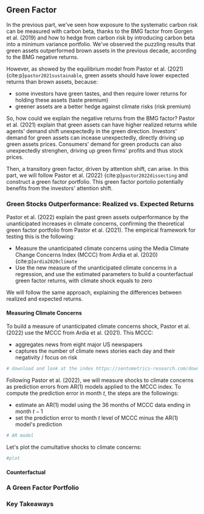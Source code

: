 ## Green Factor

In the previous part, we've seen how exposure to the systematic carbon risk can be measured with carbon beta, thanks to the BMG factor from Gorgen et al. (2019) and how to hedge from carbon risk by introducing carbon beta into a minimum variance portfolio. We've observed the puzzling results that green assets outperformed brown assets in the previous decade, according to the BMG negative returns.

However, as showed by the equilibrium model from Pastor et al. (2021) {cite:p}`pastor2021sustainable`, green assets should have lower expected returns than brown assets, because:
- some investors have green tastes, and then require lower returns for holding these assets (taste premium)
- greener assets are a better hedge against climate risks (risk premium)

So, how could we explain the negative returns from the BMG factor? Pastor et al. (2021) explain that green assets can have higher realized returns while agents' demand shift unexpectedly in the green direction. Investors' demand for green assets can incease unexpectedly, directly driving up green assets prices. Consumers' demand for green products can also unexpectedly strenghen, driving up green firms' profits and thus stock prices.

Then, a transitory green factor, driven by attention shift, can arise. In this part, we will follow Pastor et al. (2022) {cite:p}`pastor2022dissecting` and construct a green factor portfolio. This green factor portolio potentially benefits from the investors' attention shift.

### Green Stocks Outperformance: Realized vs. Expected Returns

Pastor et al. (2022) explain the past green assets outperformance by the unanticipated increases in climate concerns, confirming the theoretical green factor portfolio from Pastor et al. (2021). 
The empirical framework for testing this is the following:
- Measure the unanticipated climate concerns using the Media Climate Change Concerns Index (MCCC) from Ardia et al. (2020) {cite:p}`ardia2020climate`
- Use the new measure of the unanticipated climate concerns in a regression, and use the estimated parameters to build a counterfactual green factor returns, with climate shock equals to zero

We will follow the same approach, explaining the differences between realized and expected returns.

#### Measuring Climate Concerns

To build a measure of unanticipated climate concerns shock, Pastor et al. (2022) use the MCCC from Ardia et al. (2021). This MCCC:
- aggregates news from eight major US newspapers
- captures the number of climate news stories each day and their negativity / focus on risk

```Python
# download and look at the index https://sentometrics-research.com/download/mccc/
```

Following Pastor et al. (2022), we will measure shocks to climate concerns as prediction errors from AR(1) models applied to the MCCC index. To compute the prediction error in month $t$, the steps are the followings:
- estimate an AR(1) model using the 36 months of MCCC data ending in month $t-1$
- set the prediction error to month $t$ level of MCCC minus the AR(1) model's prediction

```Python
# AR model
```

Let's plot the cumultative shocks to climate concerns:
```Python
#plot
```
#### Counterfactual


### A Green Factor Portfolio


### Key Takeaways






